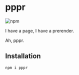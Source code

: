 # pppr

![npm](https://img.shields.io/npm/v/pppr)

I have a page, I have a prerender.

Ah, pppr.

## Installation

```sh
npm i pppr
```

